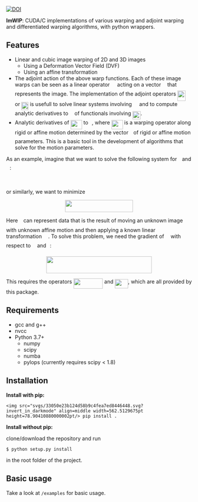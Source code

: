 [![DOI](https://zenodo.org/badge/452688446.svg)](https://zenodo.org/badge/latestdoi/452688446)


**ImWIP**: CUDA/C implementations of various warping and adjoint warping and differentiated warping algorithms, with python wrappers.

Features
------------

* Linear and cubic image warping of 2D and 3D images
  * Using a Deformation Vector Field (DVF)
  * Using an affine transformation
* The adjoint action of the above warp functions. Each of these image warps can be seen as a linear operator <img src="svgs/53d147e7f3fe6e47ee05b88b166bd3f6.svg?invert_in_darkmode" align=middle width=12.32879834999999pt height=22.465723500000017pt/> acting on a vector <img src="svgs/332cc365a4987aacce0ead01b8bdcc0b.svg?invert_in_darkmode" align=middle width=9.39498779999999pt height=14.15524440000002pt/> that represents the image. The implementation of the adjoint operators <img src="svgs/99f7812af37ee7004df7177a1e821ec5.svg?invert_in_darkmode" align=middle width=21.86251649999999pt height=27.6567522pt/> or <img src="svgs/6b76fc0b9cd7cb371b27ad5803620550.svg?invert_in_darkmode" align=middle width=19.063992749999993pt height=22.63846199999998pt/> is usefull to solve linear systems involving <img src="svgs/53d147e7f3fe6e47ee05b88b166bd3f6.svg?invert_in_darkmode" align=middle width=12.32879834999999pt height=22.465723500000017pt/> and to compute analytic derivatives to <img src="svgs/332cc365a4987aacce0ead01b8bdcc0b.svg?invert_in_darkmode" align=middle width=9.39498779999999pt height=14.15524440000002pt/> of functionals involving <img src="svgs/bbb2565155df2f2e483c15107e8505b1.svg?invert_in_darkmode" align=middle width=21.723786149999988pt height=22.465723500000017pt/>.
* Analytic derivatives of <img src="svgs/5f1ace7f43d147d16685246df2a801c6.svg?invert_in_darkmode" align=middle width=31.05032864999999pt height=24.65753399999998pt/> to <img src="svgs/4f4f4e395762a3af4575de74c019ebb5.svg?invert_in_darkmode" align=middle width=5.936097749999991pt height=20.221802699999984pt/>, where <img src="svgs/5f1ace7f43d147d16685246df2a801c6.svg?invert_in_darkmode" align=middle width=31.05032864999999pt height=24.65753399999998pt/> is a warping operator along rigid or affine motion determined by the vector <img src="svgs/4f4f4e395762a3af4575de74c019ebb5.svg?invert_in_darkmode" align=middle width=5.936097749999991pt height=20.221802699999984pt/> of rigid or affine motion parameters. This is a basic tool in the development of algorithms that solve for the motion parameters.

As an example, imagine that we want to solve the following system for <img src="svgs/4f4f4e395762a3af4575de74c019ebb5.svg?invert_in_darkmode" align=middle width=5.936097749999991pt height=20.221802699999984pt/> and <img src="svgs/332cc365a4987aacce0ead01b8bdcc0b.svg?invert_in_darkmode" align=middle width=9.39498779999999pt height=14.15524440000002pt/>:
<p align="center"><img src="svgs/87a280c0a9ff0b90c7f09a08993028e8.svg?invert_in_darkmode" align=middle width=82.71114885pt height=16.438356pt/></p>

or similarly, we want to minimize
<p align="center"><img src="svgs/9116c69b4bf34c5010af96ea5559072e.svg?invert_in_darkmode" align=middle width=183.19751835pt height=32.990165999999995pt/></p>

Here <img src="svgs/4bdc8d9bcfb35e1c9bfb51fc69687dfc.svg?invert_in_darkmode" align=middle width=7.054796099999991pt height=22.831056599999986pt/> can represent data that is the result of moving an unknown image <img src="svgs/332cc365a4987aacce0ead01b8bdcc0b.svg?invert_in_darkmode" align=middle width=9.39498779999999pt height=14.15524440000002pt/> with unknown affine motion and then applying a known linear transformation <img src="svgs/61e84f854bc6258d4108d08d4c4a0852.svg?invert_in_darkmode" align=middle width=13.29340979999999pt height=22.465723500000017pt/>. To solve this problem, we need the gradient of <img src="svgs/190083ef7a1625fbc75f243cffb9c96d.svg?invert_in_darkmode" align=middle width=9.81741584999999pt height=22.831056599999986pt/> with respect to <img src="svgs/332cc365a4987aacce0ead01b8bdcc0b.svg?invert_in_darkmode" align=middle width=9.39498779999999pt height=14.15524440000002pt/> and <img src="svgs/4f4f4e395762a3af4575de74c019ebb5.svg?invert_in_darkmode" align=middle width=5.936097749999991pt height=20.221802699999984pt/>:
<p align="center"><img src="svgs/1f80b08b5cd75529f481e70861365fbb.svg?invert_in_darkmode" align=middle width=286.5218862pt height=45.90338775pt/></p>
This requires the operators <img src="svgs/3ade4d0824e4bcb71339a0fd819ece89.svg?invert_in_darkmode" align=middle width=79.76213519999999pt height=27.6567522pt/> and <img src="svgs/51f1bcfdd671038e2035d5c0bf517dbc.svg?invert_in_darkmode" align=middle width=35.662204049999986pt height=24.7161288pt/>, which are all provided by this package.

Requirements
------------
* gcc and g++
* nvcc
* Python 3.7+
    * numpy
    * scipy
    * numba
    * pylops (currently requires scipy < 1.8)

Installation
------------
**Install with pip:**

`<img src="svgs/33050e23b124d58b9c4fea7ed8446448.svg?invert_in_darkmode" align=middle width=562.5129675pt height=78.90410880000002pt/> pip install .`

**Install without pip:**

clone/download the repository and run

`$ python setup.py install`

in the root folder of the project.

Basic usage
-----------
Take a look at `/examples` for basic usage.
